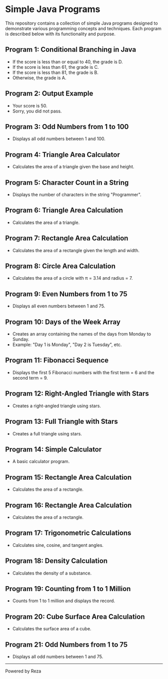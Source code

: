 # Simple Java Programs

This repository contains a collection of simple Java programs designed to demonstrate various programming concepts and techniques. Each program is described below with its functionality and purpose.

## Program 1: Conditional Branching in Java
- If the score is less than or equal to 40, the grade is D.
- If the score is less than 61, the grade is C.
- If the score is less than 81, the grade is B.
- Otherwise, the grade is A.

## Program 2: Output Example
- Your score is 50.
- Sorry, you did not pass.

## Program 3: Odd Numbers from 1 to 100
- Displays all odd numbers between 1 and 100.

## Program 4: Triangle Area Calculator
- Calculates the area of a triangle given the base and height.

## Program 5: Character Count in a String
- Displays the number of characters in the string "Programmer".

## Program 6: Triangle Area Calculation
- Calculates the area of a triangle.

## Program 7: Rectangle Area Calculation
- Calculates the area of a rectangle given the length and width.

## Program 8: Circle Area Calculation
- Calculates the area of a circle with π = 3.14 and radius = 7.

## Program 9: Even Numbers from 1 to 75
- Displays all even numbers between 1 and 75.

## Program 10: Days of the Week Array
- Creates an array containing the names of the days from Monday to Sunday.
- Example: "Day 1 is Monday", "Day 2 is Tuesday", etc.

## Program 11: Fibonacci Sequence
- Displays the first 5 Fibonacci numbers with the first term = 6 and the second term = 9.

## Program 12: Right-Angled Triangle with Stars
- Creates a right-angled triangle using stars.

## Program 13: Full Triangle with Stars
- Creates a full triangle using stars.

## Program 14: Simple Calculator
- A basic calculator program.

## Program 15: Rectangle Area Calculation
- Calculates the area of a rectangle.

## Program 16: Rectangle Area Calculation
- Calculates the area of a rectangle.

## Program 17: Trigonometric Calculations
- Calculates sine, cosine, and tangent angles.

## Program 18: Density Calculation
- Calculates the density of a substance.

## Program 19: Counting from 1 to 1 Million
- Counts from 1 to 1 million and displays the record.

## Program 20: Cube Surface Area Calculation
- Calculates the surface area of a cube.

## Program 21: Odd Numbers from 1 to 75
- Displays all odd numbers between 1 and 75.

---

Powered by Reza